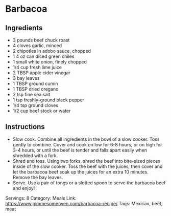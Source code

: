 # Barbacoa
## Ingredients
- 3 pounds beef chuck roast
- 4 cloves garlic, minced
- 2 chipotles in adobo sauce, chopped
- 1 4 oz can diced green chiles
- 1 small white onion, finely chopped
- 1/4 cup fresh lime juice
- 2 TBSP apple cider vinegar
- 3 bay leaves
- 1 TBSP ground cumin
- 1 TBSP dried oregano
- 2 tsp fine sea salt
- 1 tsp freshly-ground black pepper
- 1/4 tsp ground cloves
- 1/2 cup beef stock or water
## Instructions
- Slow cook. Combine all ingredients in the bowl of a slow cooker. Toss gently to combine. Cover and cook on low for 6-8 hours, or on high for 3-4 hours, or until the beef is tender and falls apart easily when shredded with a fork.
- Shred and toss. Using two forks, shred the beef into bite-sized pieces inside of the slow cooker. Toss the beef with the juices, then cover and let the barbacoa beef soak up the juices for an extra 10 minutes. Remove the bay leaves.
- Serve. Use a pair of tongs or a slotted spoon to serve the barbacoa beef and enjoy!

Servings: 8
Category: Meals
Link: https://www.gimmesomeoven.com/barbacoa-recipe/
Tags: Mexican, beef, meat
